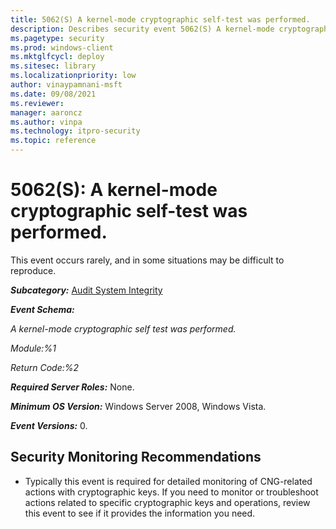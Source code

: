 ```yaml
---
title: 5062(S) A kernel-mode cryptographic self-test was performed. 
description: Describes security event 5062(S) A kernel-mode cryptographic self-test was performed.
ms.pagetype: security
ms.prod: windows-client
ms.mktglfcycl: deploy
ms.sitesec: library
ms.localizationpriority: low
author: vinaypamnani-msft
ms.date: 09/08/2021
ms.reviewer: 
manager: aaroncz
ms.author: vinpa
ms.technology: itpro-security
ms.topic: reference
---
```


# 5062(S): A kernel-mode cryptographic self-test was performed.


This event occurs rarely, and in some situations may be difficult to reproduce.

***Subcategory:***&nbsp;[Audit System Integrity](audit-system-integrity.md)

***Event Schema:***

*A kernel-mode cryptographic self test was performed.*

*Module:%1*

*Return Code:%2*

***Required Server Roles:*** None.

***Minimum OS Version:*** Windows Server 2008, Windows Vista.

***Event Versions:*** 0.

## Security Monitoring Recommendations

-   Typically this event is required for detailed monitoring of CNG-related actions with cryptographic keys. If you need to monitor or troubleshoot actions related to specific cryptographic keys and operations, review this event to see if it provides the information you need.

